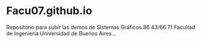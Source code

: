# Facu07.github.io


Repositorio para subir las demos de Sistemas Gráficos 86.43/66.71 Facultad de Ingeniería Universidad de Buenos Aires...
